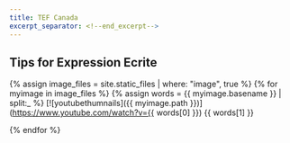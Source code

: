 ```yaml
---
title: TEF Canada
excerpt_separator: <!--end_excerpt-->
---
```


## Tips for Expression Ecrite
<!--end_excerpt-->

{% assign image_files = site.static_files | where: "image", true %}
{% for myimage in image_files %}
  {% assign words = {{ myimage.basename }} | split:_ %}
  [![youtubethumnails]({{ myimage.path }})](https://www.youtube.com/watch?v={{ words[0] }}) {{ words[1] }}
  
{% endfor %}


